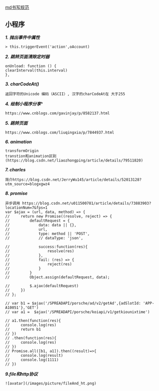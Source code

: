 


[md书写规范](https://www.jianshu.com/p/191d1e21f7ed)

## 小程序

***1. 抛出事件中属性***
```
> this.triggerEvent('action',oAccount)

```

***2. 跳转页面清除定时器***
````
onUnload: function () {
clearInterval(this.interval)
},
````

***3. charCodeAt()***
````
返回字符的Unicode 编码（ASCII）, 汉字的charCodeAt在 大于255
````

***4. 绘制小程序分享****
`````
https://www.cnblogs.com/gavinjay/p/8582137.html
`````
***5. 跳转页面***
`````
https://www.cnblogs.com/liuqingxia/p/7844937.html
`````
***6. animation***
````
transformOrigin
transtion和animation区别(https://blog.csdn.net/liaozhongping/article/details/79511820)
````

***7. charles***
```
简介https://blog.csdn.net/JerryWu145/article/details/52013128?utm_source=blogxgwz4
```

***8. promise***
```
异步调用 https://blog.csdn.net/u011500781/article/details/73883903?locationNum=7&fps=1
var $ajax = (url, data, method) => {
//     return new Promise((resolve, reject) => {
//         defaultRequest = {
//             data: data || {},
//             url,
//             type: method || 'POST',
//             // dataType: 'json',
            
//             success:function(res){
//                 resolve(res)
//             },
//             fail: (res) => {
//                 reject(res)
//             }
//         }
//         Object.assign(defaultRequest, data);
        
//         $.ajax(defaultRequest)
//     })
// };

// var b1 = $ajax('/SPREADAPI/porsche/ad/v2/getAd',{adSlotId: 'APP-A10051'},'GET')
// var a1 =  $ajax('/SPREADAPI/porsche/koiapi/v1/getkiounixtime')

// a1.then(function(res){
//     console.log(res)
//     return b1
// })
// .then(function(res){
//     console.log(res)
// })
// Promise.all([b1, a1]).then((result)=>{
//     console.log(result)
//     console.log(1111)
// })
```
***9.file和http协议***
```
![avatar](/images/picture/fileAnd_ht.png)
```
